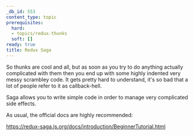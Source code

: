 ```yaml
---
_db_id: 553
content_type: topic
prerequisites:
  hard:
  - topics/redux-thunks
  soft: []
ready: true
title: Redux Saga
---
```


So thunks are cool and all, but as soon as you try to do anything actually complicated with them then you end up with some highly indented very messy scrambley code. It gets pretty hard to understand, it's so bad that a lot of people refer to it as callback-hell.

Saga allows you to write simple code in order to manage very complicated side effects.

As usual, the official docs are highly recommended:

https://redux-saga.js.org/docs/introduction/BeginnerTutorial.html